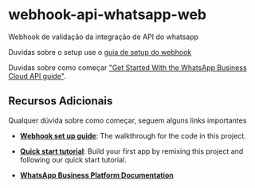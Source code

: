 # webhook-api-whatsapp-web
Webhook de validação da integração de API do whatsapp

Duvidas sobre o setup use o [guia de setup do webhook](https://developers.facebook.com/docs/whatsapp/cloud-api/guides/set-up-webhooks)

Duvidas sobre como começar ["Get Started With the WhatsApp Business Cloud API guide"](https://developers.facebook.com/docs/whatsapp/getting-started/signing-up/).

## Recursos Adicionais

Qualquer dúvida sobre como começar, seguem alguns links importantes

- [**Webhook set up guide**](https://developers.facebook.com/docs/whatsapp/getting-started/signing-up/#configure-webhooks): The walkthrough for the code in this project.

- [**Quick start tutorial**](https://developers.facebook.com/docs/whatsapp/getting-started/signing-up/): Build your first app by remixing this project and following our quick start tutorial.

- [**WhatsApp Business Platform Documentation**](https://developers.facebook.com/docs/whatsapp/)
